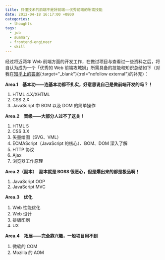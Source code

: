 ```yaml
---
title: 只懂技术的前端不是好前端——优秀前端的所需技能
date: 2012-04-18 16:17:00 +0800
categories:
  - thoughts
tags:
  - job
  - summary
  - frontend-engineer
  - skill
---
```


经过将近两年 Web 前端方面的开发工作，在做过项目与查看过一些资料之后，将自认为成为一个「优秀的 Web 前端攻城狮」所需具备的技能和知识总结如下（对我在[知乎上的答案](http://www.zhihu.com/question/20144787/answer/14120530){:target="_blank"}{:rel="nofollow external"}的补充）：

**Area.1　基本功——连基本功都不扎实，好意思说自己是做前端开发的吗？！**

1. HTML 4.X/XHTML
2. CSS 2.X
3. JavaScript 中 BOM 以及 DOM 的简单操作

**Area.2　晋级——大部分人过不了这关！**

1. HTML 5
2. CSS 3.X
3. 矢量绘图（SVG、VML）
4. ECMAScript（JavaScript 的核心）、BOM、DOM 深入了解
5. HTTP 协议
6. Ajax
7. 浏览器工作原理

**Area.2（副本）　副本就是 BOSS 很恶心，但是爆出来的都是极品啊！**

1. JavaScript OOP
2. JavaScript MVC

**Area.3　优化**

1. Web 性能优化
2. Web 设计
3. 排版印刷
4. UX

**Area.4　拓展——完全靠兴趣，一般项目用不到**

1. 微软的 COM
2. Mozilla 的 AOM
